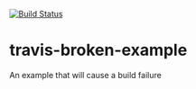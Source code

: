 [![Build Status](https://travis-ci.org/andreasonny83/travis-broken-example.svg?branch=master)](https://travis-ci.org/andreasonny83/travis-broken-example)

# travis-broken-example

An example that will cause a build failure

